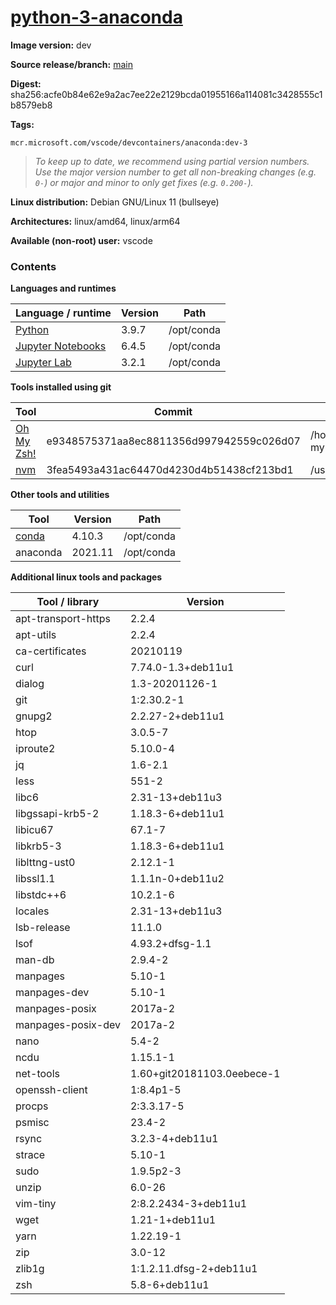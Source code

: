 # [python-3-anaconda](https://github.com/microsoft/vscode-dev-containers/tree/main/containers/python-3-anaconda)

**Image version:** dev

**Source release/branch:** [main](https://github.com/microsoft/vscode-dev-containers/tree/main/containers/python-3-anaconda)

**Digest:** sha256:acfe0b84e62e9a2ac7ee22e2129bcda01955166a114081c3428555c1b8579eb8

**Tags:**
```
mcr.microsoft.com/vscode/devcontainers/anaconda:dev-3
```
> *To keep up to date, we recommend using partial version numbers. Use the major version number to get all non-breaking changes (e.g. `0-`) or major and minor to only get fixes (e.g. `0.200-`).*

**Linux distribution:** Debian GNU/Linux 11 (bullseye)

**Architectures:** linux/amd64, linux/arm64

**Available (non-root) user:** vscode

### Contents
**Languages and runtimes**

| Language / runtime | Version | Path |
|--------------------|---------|------|
| [Python](https://www.python.org/) | 3.9.7 | /opt/conda |
| [Jupyter Notebooks](https://jupyter.org/) | 6.4.5 | /opt/conda |
| [Jupyter Lab](https://jupyter.org/) | 3.2.1 | /opt/conda |

**Tools installed using git**

| Tool | Commit | Path |
|------|--------|------|
| [Oh My Zsh!](https://github.com/ohmyzsh/ohmyzsh) | e9348575371aa8ec8811356d997942559c026d07 | /home/vscode/.oh-my-zsh |
| [nvm](https://github.com/nvm-sh/nvm.git) | 3fea5493a431ac64470d4230d4b51438cf213bd1 | /usr/local/share/nvm |

**Other tools and utilities**

| Tool | Version | Path |
|------|---------|------|
| [conda](https://github.com/conda/conda) | 4.10.3 | /opt/conda |
| anaconda | 2021.11 | /opt/conda |

**Additional linux tools and packages**

| Tool / library | Version |
|----------------|---------|
| apt-transport-https | 2.2.4 |
| apt-utils | 2.2.4 |
| ca-certificates | 20210119 |
| curl | 7.74.0-1.3+deb11u1 |
| dialog | 1.3-20201126-1 |
| git | 1:2.30.2-1 |
| gnupg2 | 2.2.27-2+deb11u1 |
| htop | 3.0.5-7 |
| iproute2 | 5.10.0-4 |
| jq | 1.6-2.1 |
| less | 551-2 |
| libc6 | 2.31-13+deb11u3 |
| libgssapi-krb5-2 | 1.18.3-6+deb11u1 |
| libicu67 | 67.1-7 |
| libkrb5-3 | 1.18.3-6+deb11u1 |
| liblttng-ust0 | 2.12.1-1 |
| libssl1.1 | 1.1.1n-0+deb11u2 |
| libstdc++6 | 10.2.1-6 |
| locales | 2.31-13+deb11u3 |
| lsb-release | 11.1.0 |
| lsof | 4.93.2+dfsg-1.1 |
| man-db | 2.9.4-2 |
| manpages | 5.10-1 |
| manpages-dev | 5.10-1 |
| manpages-posix | 2017a-2 |
| manpages-posix-dev | 2017a-2 |
| nano | 5.4-2 |
| ncdu | 1.15.1-1 |
| net-tools | 1.60+git20181103.0eebece-1 |
| openssh-client | 1:8.4p1-5 |
| procps | 2:3.3.17-5 |
| psmisc | 23.4-2 |
| rsync | 3.2.3-4+deb11u1 |
| strace | 5.10-1 |
| sudo | 1.9.5p2-3 |
| unzip | 6.0-26 |
| vim-tiny | 2:8.2.2434-3+deb11u1 |
| wget | 1.21-1+deb11u1 |
| yarn | 1.22.19-1 |
| zip | 3.0-12 |
| zlib1g | 1:1.2.11.dfsg-2+deb11u1 |
| zsh | 5.8-6+deb11u1 |

